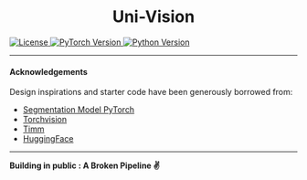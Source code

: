 <h1 align="center">Uni-Vision</h1>


  <div>
    <a href="https://github.com/Jaykumaran/uni-vision.pytorch/blob/main/LICENSE">
      <img src="https://img.shields.io/badge/License-Apache%202.0-blue.svg?style=for-the-badge" alt="License">
    </a>
    <a href="https://pepy.tech/project/segmentation-models-pytorch">
      <img src="https://img.shields.io/badge/PYTORCH-2.0+-red?style=for-the-badge&logo=pytorch" alt="PyTorch Version">
    </a>
    <a href="https://pepy.tech/project/segmentation-models-pytorch">
      <img src="https://img.shields.io/badge/PYTHON-3.10+-red?style=for-the-badge&logo=python&logoColor=white" alt="Python Version">
    </a>
  </div>
</div>

---
#### Acknowledgements

Design inspirations and starter code have been generously borrowed from:

- [Segmentation Model PyTorch](https://github.com/qubvel/segmentation_models.pytorch)
- [Torchvision](https://github.com/pytorch/vision)
- [Timm](https://github.com/huggingface/pytorch-image-models/tree/main)
- [HuggingFace](https://github.com/huggingface/transformers)

---

**Building in public : A Broken Pipeline ✌**
